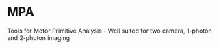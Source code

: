 MPA
===

Tools for Motor Primitive Analysis - Well suited for two camera, 1-photon and 2-photon imaging
